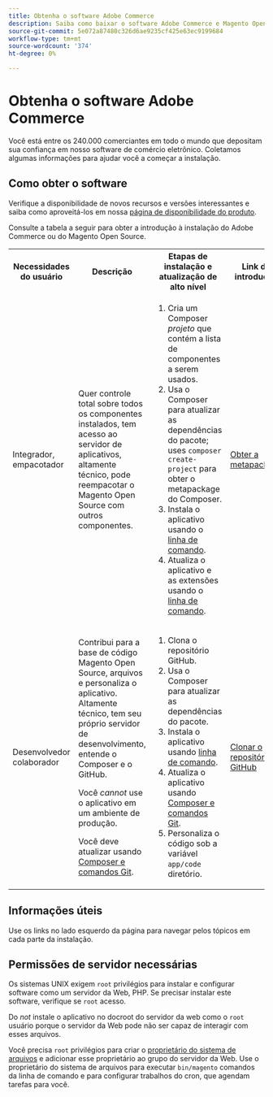 ```yaml
---
title: Obtenha o software Adobe Commerce
description: Saiba como baixar o software Adobe Commerce e Magento Open Source.
source-git-commit: 5e072a87480c326d6ae9235cf425e63ec9199684
workflow-type: tm+mt
source-wordcount: '374'
ht-degree: 0%

---
```



# Obtenha o software Adobe Commerce

Você está entre os 240.000 comerciantes em todo o mundo que depositam sua confiança em nosso software de comércio eletrônico. Coletamos algumas informações para ajudar você a começar a instalação.

## Como obter o software

Verifique a disponibilidade de novos recursos e versões interessantes e saiba como aproveitá-los em nossa [página de disponibilidade do produto](https://devdocs.magento.com/release/availability.html).

Consulte a tabela a seguir para obter a introdução à instalação do Adobe Commerce ou do Magento Open Source.

<table>
    <tbody>
        <tr>
            <th>Necessidades do usuário</th>
            <th>Descrição</th>
            <th>Etapas de instalação e atualização de alto nível</th>
            <th>Link de introdução</th>
        </tr>
    <tr>
        <td><p>Integrador, empacotador</p></td>
        <td><p>Quer controle total sobre todos os componentes instalados, tem acesso ao servidor de aplicativos, altamente técnico, pode reempacotar o Magento Open Source com outros componentes.</p>
        </td>
        <td><ol><li>Cria um Composer <em>projeto</em> que contém a lista de componentes a serem usados.</li>
            <li>Usa o Composer para atualizar as dependências do pacote; uses <code>composer create-project</code> para obter o metapackage do Composer.</li>
            <li>Instala o aplicativo usando o <a href="../advanced.md">linha de comando</a>.</li>
        <li>Atualiza o aplicativo e as extensões usando o  <a href="../../upgrade/implementation/perform-upgrade.md">linha de comando</a>.</li></ol></td>
        <td><p><a href="../composer.md">Obter a metapackage</a></p></td>
    </tr>
    <tr>
        <td><p>Desenvolvedor colaborador</p></td>
        <td><p>Contribui para a base de código Magento Open Source, arquivos e personaliza o aplicativo. Altamente técnico, tem seu próprio servidor de desenvolvimento, entende o Composer e o GitHub.</p>
            <p>Você <em>cannot</em> use o aplicativo em um ambiente de produção.</p>
      <p>Você deve atualizar usando <a href="../../upgrade/developer/git-installs.md">Composer e comandos Git</a>.</p></td>
        <td><ol><li>Clona o repositório GitHub.</li>
            <li>Usa o Composer para atualizar as dependências do pacote.</li>
            <li>Instala o aplicativo usando <a href="../advanced.md">linha de comando</a>.</li>
            <li>Atualiza o aplicativo usando <a href="../../upgrade/developer/git-installs.md">Composer e comandos Git</a>.</li>
            <li>Personaliza o código sob a variável <code>app/code</code> diretório.</li></ol></td>
        <td><p><a href="https://developer.adobe.com/commerce/contributor/guides/install/clone-repository/">Clonar o repositório GitHub</a></p></td>
    </tr>
    </tbody>
</table>

## Informações úteis

Use os links no lado esquerdo da página para navegar pelos tópicos em cada parte da instalação.

## Permissões de servidor necessárias

Os sistemas UNIX exigem `root` privilégios para instalar e configurar software como um servidor da Web, PHP. Se precisar instalar este software, verifique se `root` acesso.

Do *not* instale o aplicativo no docroot do servidor da web como o `root` usuário porque o servidor da Web pode não ser capaz de interagir com esses arquivos.

Você precisa `root` privilégios para criar o [proprietário do sistema de arquivos](file-system/overview.md) e adicionar esse proprietário ao grupo do servidor da Web. Use o proprietário do sistema de arquivos para executar `bin/magento` comandos da linha de comando e para configurar trabalhos do cron, que agendam tarefas para você.
